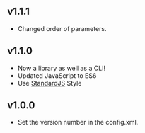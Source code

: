 ## v1.1.1
- Changed order of parameters.
## v1.1.0
- Now a library as well as a CLI!
- Updated JavaScript to ES6
- Use [StandardJS](https://standardjs.com/) Style

## v1.0.0
* Set the version number in the config.xml.
